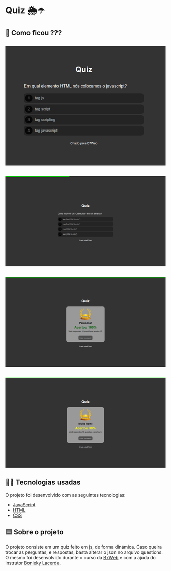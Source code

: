 # Quiz 🌦️☂️

## 👀 Como ficou ???

<img src="./img/quiz.png" width="600px"></img>
----------
<img src="./img/quiz1.png" width="600px"></img>
----------
<img src="./img/quiz2.png" width="600px"></img>
----------
<img src="./img/quiz3.png" width="600px"></img>
----------

## 🧑‍💻 Tecnologias usadas

O projeto foi desenvolvido com as seguintes tecnologias:
- [JavaScript](https://developer.mozilla.org/pt-BR/docs/Web/JavaScript)
- [HTML](https://www.w3schools.com/html/)
- [CSS](https://www.w3schools.com/css/)

## ⌨️ Sobre o projeto

O projeto consiste em um quiz feito em js, de forma dinámica. Caso queira trocar as perguntas, e respostas, basta alterar o json no arquivo questions. O mesmo foi desenvolvido durante o curso da [B7Web](https://b7web.com.br/fullstack/?ref=I24108426I) e com a ajuda do instrutor [Bonieky Lacerda](https://www.instagram.com/bonieky/).
